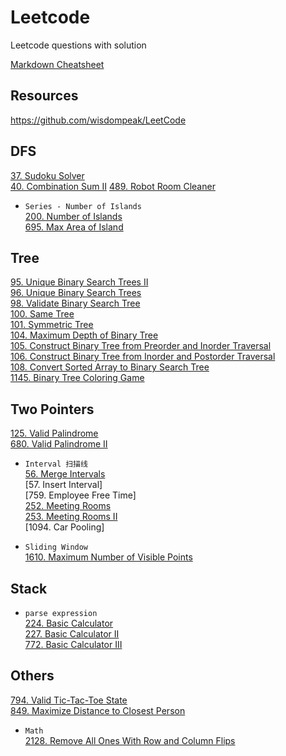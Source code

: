 # Leetcode
Leetcode questions with solution

[Markdown Cheatsheet](https://github.com/adam-p/markdown-here/wiki/Markdown-Cheatsheet)

## Resources
https://github.com/wisdompeak/LeetCode

## DFS
[37. Sudoku Solver](DFS/_37.java)  
[40. Combination Sum II](DFS/_40.java)
[489. Robot Room Cleaner](DFS/_489.java)

* ``Series - Number of Islands``  
[200. Number of Islands](DFS/_200.java)  
[695. Max Area of Island](DFS/_695.java)  

## Tree
[95. Unique Binary Search Trees II](Tree/_95.java)   
[96. Unique Binary Search Trees](Tree/_96.java)   
[98. Validate Binary Search Tree](Tree/_98.java)   
[100. Same Tree](Tree/_100.java)   
[101. Symmetric Tree](Tree/_101.java)   
[104. Maximum Depth of Binary Tree](Tree/_104.java)   
[105. Construct Binary Tree from Preorder and Inorder Traversal](Tree/_105.java)  
[106. Construct Binary Tree from Inorder and Postorder Traversal](Tree/_106.java)  
[108. Convert Sorted Array to Binary Search Tree](Tree/_108.java)  
[1145. Binary Tree Coloring Game](Tree/_1145.java)  

## Two Pointers  
[125. Valid Palindrome](TwoPointers/_125.java)  
[680. Valid Palindrome II](TwoPointers/_680.java)  

* ``Interval 扫描线``  
  [56. Merge Intervals](TwoPointers/_56.java)  
  [57. Insert Interval]  
  [759. Employee Free Time]  
  [252. Meeting Rooms](TwoPointers/_252.java)  
  [253. Meeting Rooms II](TwoPointers/_253.java)  
  [1094. Car Pooling]  

* ``Sliding Window``  
[1610. Maximum Number of Visible Points](TwoPointers/_1610.java)  

## Stack
* ``parse expression``  
[224. Basic Calculator](Stack/_224.java)  
[227. Basic Calculator II](Stack/_227.java)  
[772. Basic Calculator III](Stack/_772.java)  

## Others
[794. Valid Tic-Tac-Toe State](Others/_794.java)  
[849. Maximize Distance to Closest Person](Others/_849.java)  

* ``Math``  
[2128. Remove All Ones With Row and Column Flips](Others/_2128.java)  